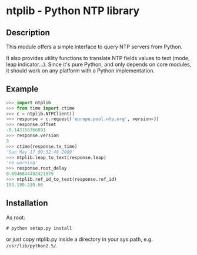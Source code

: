 ntplib - Python NTP library
===========================

Description
-----------

This module offers a simple interface to query NTP servers from Python.

It also provides utility functions to translate NTP fields values to text (mode,
leap indicator...). Since it's pure Python, and only depends on core modules, it
should work on any platform with a Python implementation.

Example
-------

```python
>>> import ntplib
>>> from time import ctime
>>> c = ntplib.NTPClient()
>>> response = c.request('europe.pool.ntp.org', version=3)
>>> response.offset
-0.143156766891
>>> response.version
3
>>> ctime(response.tx_time)
'Sun May 17 09:32:48 2009'
>>> ntplib.leap_to_text(response.leap)
'no warning'
>>> response.root_delay
0.0046844482421875
>>> ntplib.ref_id_to_text(response.ref_id)
193.190.230.66
```


Installation
------------

As root:

```
# python setup.py install
```

or just copy ntplib.py inside a directory in your sys.path, e.g.
`/usr/lib/python2.5/`.

